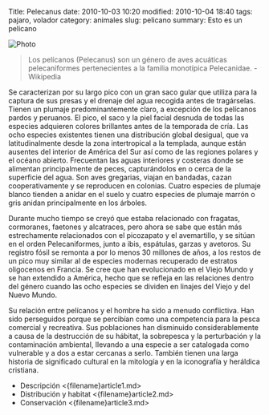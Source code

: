 Title: Pelecanus
date: 2010-10-03 10:20
modified: 2010-10-04 18:40
tags: pajaro, volador
category: animales
slug: pelicano
summary: Esto es un pelicano

![Photo]({attach}/images/pelicano.jpg)
>Los pelícanos (Pelecanus) son un género de aves acuáticas pelecaniformes pertenecientes a la familia monotípica Pelecanidae. - Wikipedia

Se caracterizan por su largo pico con un gran saco gular que utiliza para la captura de sus presas y el drenaje del agua recogida antes de tragárselas. Tienen un plumaje predominantemente claro, a excepción de los pelícanos pardos y peruanos. El pico, el saco y la piel facial desnuda de todas las especies adquieren colores brillantes antes de la temporada de cría. Las ocho especies existentes tienen una distribución global desigual, que va latitudinalmente desde la zona intertropical a la templada, aunque están ausentes del interior de América del Sur así como de las regiones polares y el océano abierto. Frecuentan las aguas interiores y costeras donde se alimentan principalmente de peces, capturándolos en o cerca de la superficie del agua. Son aves gregarias, viajan en bandadas, cazan cooperativamente y se reproducen en colonias. Cuatro especies de plumaje blanco tienden a anidar en el suelo y cuatro especies de plumaje marrón o gris anidan principalmente en los árboles.

Durante mucho tiempo se creyó que estaba relacionado con fragatas, cormoranes, faetones y alcatraces, pero ahora se sabe que están más estrechamente relacionados con el picozapato y el avemartillo, y se sitúan en el orden Pelecaniformes, junto a ibis, espátulas, garzas y avetoros. Su registro fósil se remonta a por lo menos 30 millones de años, a los restos de un pico muy similar al de especies modernas recuperado de estratos oligocenos en Francia. Se cree que han evolucionado en el Viejo Mundo y se han extendido a América, hecho que se refleja en las relaciones dentro del género cuando las ocho especies se dividen en linajes del Viejo y del Nuevo Mundo.

Su relación entre pelícanos y el hombre ha sido a menudo conflictiva. Han sido perseguidos porque se percibían como una competencia para la pesca comercial y recreativa. Sus poblaciones han disminuido considerablemente a causa de la destrucción de su hábitat, la sobrepesca y la perturbación y la contaminación ambiental, llevando a una especie a ser catalogada como vulnerable y a dos a estar cercanas a serlo. También tienen una larga historia de significado cultural en la mitología y en la iconografía y heráldica cristiana. 

* Descripción <{filename}article1.md>
* Distribución y habitat <{filename}article2.md>
* Conservación <{filename}article3.md>